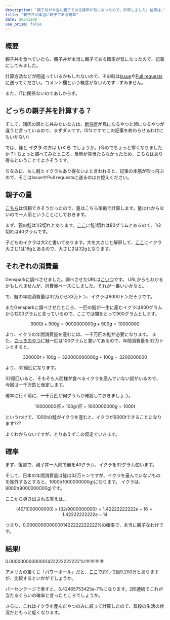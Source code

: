```yaml
---
description: "親子丼が本当に親子である確率が気になったので、計算しました。結果は…"
title: "親子丼が本当に親子である確率"
date: 20241208
use_prism: false
---
```

## 概要
親子丼を食べていたら、親子丼が本当に親子である確率が気になったので、記事にしてみました。

計算方法などが間違っているかもしれないので、その時は[Issue](https://github.com/shizukani-cp/blog/issues)や[Pull requests](https://github.com/shizukani-cp/blog/pulls)に送ってください。コメント欄という概念がないんです…すみません。

また、ITに関係ないのであしからず。
## どっちの親子丼を計算する？
そして、鶏肉の卵とじ丼みたいな方は、[新潟県](https://www.pref.niigata.lg.jp/sec/chikusan/chickenq1.html)が鳥になるやつと卵になるやつが違うと言っているので、まずダメです。(0%ですでこの記事を終わらせるわけにもいかない)

では、鮭と **イクラ** の方は **いくら** でしょうか。(今のでちょっと寒くなりましたか？) ちょっと調べてみたところ、反例が見当たらなかったため、こちらはあり得るということでよさそうです。

ちなみに、もし鮭とイクラもあり得ないよと言われると、記事の本筋が吹っ飛ぶので、そこはIssueやPull requestsに送るのはお控えください。
## 親子の量
[こちら](https://cookpad.com/jp/recipes/24206975-%E9%AE%AD%E3%81%A8%E3%81%84%E3%81%8F%E3%82%89%E3%81%AE%E8%A6%AA%E5%AD%90%E4%B8%BC)は信頼できそうだったので、量はこちら準拠で計算します。量はわからないので一人前ということにしておきます。

まず、親の鮭は1/2切れとあります。[ここ](https://calorie.slism.jp/110149/)に鮭1切れは80グラムとあるので、1/2切れは40グラムです。

子どものイクラは大2と書いてあります。大を大さじと解釈して、[ここ](https://www.eiyoukeisan.com/calorie/gramphoto/gyokai/ikura.html)にイクラ大さじ1は16gとあるので、大さじ2は32gとなります。
## それぞれの消費量
Gensparkに調べさせました。調べさせたURLは[こいつ](https://www.genspark.ai/autopilotagent?id=24ce45e6-0c6d-4e23-91c9-6045de378f7b)です。
URLからもわかるかもしれませんが、消費量ベースにしました。それが一番いいかなと。

で、鮭の年間消費量は32万から33万トン、イクラは9000トンだそうです。

またGensparkに調べさせたところ、一匹の鮭が一生に産むイクラは600グラムから1200グラムと言っているので、ここでは間をとって900グラムとします。
```math
9000t ÷ 900g = 9000000000g ÷ 900g = 10000000
```
より、イクラの年間消費量を産むには、一千万匹の鮭が必要になります。
また、[さっきのやつ](https://calorie.slism.jp/110149/)に鮭一匹は100グラムと書いてあるので、年間消費量を32万トンとすると、
```math
320000t ÷ 100g = 320000000000g ÷ 100g = 3200000000
```
より、32億匹になります。

32億匹いると、そもそも人間様が食べるイクラを産んでいない奴がいるので、今回は一千万匹と仮定します。

確率に行く前に、一千万匹が何グラムか確認しておきましょう。
```math
10000000匹 × 100g/匹 = 1000000000g = 1000t
```
というわけで、1000tの鮭がイクラを産むと、イクラが9000tできることになります???

よくわからないですが、とりあえずこの仮定でいきます。
## 確率
まず、復習で、親子丼一人前で鮭を40グラム、イクラを32グラム使います。

そして、日本の年間消費量は鮭は32万トンですが、イクラを産んでいないものを除外するとすると、1000t(1000000000g)になります。
イクラは、9000t(9000000000g)です。

ここから導き出される答えは…
```math
( 40 / 1000000000 ) × ( 32 / 9000000000 ) = 1.42222222222e-16 = 1.42222222222e-14% = 0.00000000000001422222222222%
```
つまり、0.00000000000001422222222222%の確率で、本当に親子なわけです。
## 結果!
0.00000000000001422222222222%!!!!!!!!!!!!!!!!

アメリカの宝くじ「パワーボール」だと、[ここ](http://gambles-payout-ratio-ranking.com/powerboll/)で約1／2億9,200万とありますが、比較するといかがでしょうか。

パーセンテージで表すと、3.42465753425e-7%になります。2回連続でこれが当たるぐらいの確率と言ったところでしょうか。

さらに、これはイクラを産んだやつのみに絞って計算したので、普段の生活の状況だともっと低くなります。
